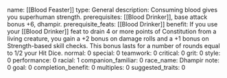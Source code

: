 name: [[Blood Feaster]]
type: General
description: Consuming blood gives you superhuman strength.
prerequisites: [[Blood Drinker]], base attack bonus +6, dhampir.
prerequisite_feats: [[Blood Drinker]]
benefit: If you use your [[Blood Drinker]] feat to drain 4 or more points of Constitution from a living creature, you gain a +2 bonus on damage rolls and a +1 bonus on Strength-based skill checks. This bonus lasts for a number of rounds equal to 1/2 your Hit Dice.
normal: 0
special: 0
teamwork: 0
critical: 0
grit: 0
style: 0
performance: 0
racial: 1
companion_familiar: 0
race_name: Dhampir
note: 0
goal: 0
completion_benefit: 0
multiples: 0
suggested_traits: 0
